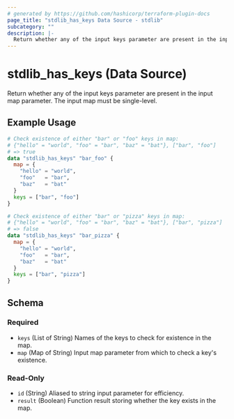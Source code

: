 ```yaml
---
# generated by https://github.com/hashicorp/terraform-plugin-docs
page_title: "stdlib_has_keys Data Source - stdlib"
subcategory: ""
description: |-
  Return whether any of the input keys parameter are present in the input map parameter. The input map must be single-level.
---
```


# stdlib_has_keys (Data Source)

Return whether any of the input keys parameter are present in the input map parameter. The input map must be single-level.

## Example Usage

```terraform
# Check existence of either "bar" or "foo" keys in map:
# {"hello" = "world", "foo" = "bar", "baz" = "bat"}, ["bar", "foo"]
# => true
data "stdlib_has_keys" "bar_foo" {
  map = {
    "hello" = "world",
    "foo"   = "bar",
    "baz"   = "bat"
  }
  keys = ["bar", "foo"]
}

# Check existence of either "bar" or "pizza" keys in map:
# {"hello" = "world", "foo" = "bar", "baz" = "bat"}, ["bar", "pizza"]
# => false
data "stdlib_has_keys" "bar_pizza" {
  map = {
    "hello" = "world",
    "foo"   = "bar",
    "baz"   = "bat"
  }
  keys = ["bar", "pizza"]
}
```

<!-- schema generated by tfplugindocs -->
## Schema

### Required

- `keys` (List of String) Names of the keys to check for existence in the map.
- `map` (Map of String) Input map parameter from which to check a key's existence.

### Read-Only

- `id` (String) Aliased to string input parameter for efficiency.
- `result` (Boolean) Function result storing whether the key exists in the map.

